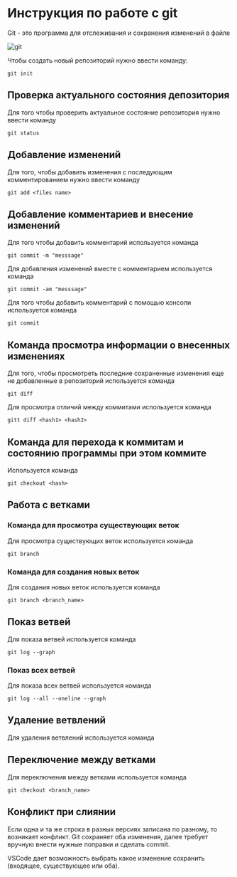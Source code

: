 # Инструкция по работе с git

Git - это программа для отслеживания и сохранения изменений в файле

![git](git.JPG)

Чтобы создать новый репозиторий нужно ввести команду:

    git init

## Проверка актуального состояния депозитория

Для того чтобы проверить актуальное состояние репозитория нужно ввести команду

    git status

## Добавление изменений

Для того, чтобы добавить изменения с последующим комментированием нужно ввести команду

    git add <files name>

## Добавление комментариев и внесение изменений

Для того чтобы добавить комментарий используется команда

    git commit -m "messsage"

Для добавления изменений вместе с комментарием используется команда

    git commit -am "messsage"

Для того чтобы добавить комментарий с помощью консоли используется команда

    git commit

 ##    Команда просмотра информации о внесенных изменениях

 Для того, чтобы просмотреть последние сохраненные изменения еще не добавленные в репозиторий используется команда

    git diff

Для просмотра отличий между коммитами используется команда

    gitt diff <hash1> <hash2>

## Команда для перехода к коммитам и состоянию программы при этом коммите

Используется команда 

    git checkout <hash>


## Работа с ветками

### Команда для просмотра существующих веток

Для просмотра существующих веток используется команда

    git branch

### Команда для создания новых веток

Для создания новых веток используется команда 

    git branch <branch_name>

## Показ ветвей

Для показа ветвей используется команда

    git log --graph

### Показ всех ветвей

Для показа всех ветвей используется команда

    git log --all --oneline --graph

## Удаление ветвлений

Для удаления ветвлений используется команда

## Переключение между ветками

Для переключения между ветками используется команда

    git checkout <branch_name>

## Конфликт при слиянии

Если одна и та же строка в разных версиях записана по разному, то возникает конфликт.
Git сохраняет оба изменения, далее требует вручную внести нужные поправки и сделать commit.

VSCode дает возможность выбрать какое изменение сохранить (входящее, существующее или оба). 